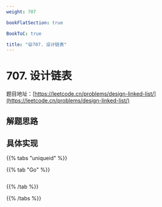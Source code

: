 ```yaml
---
weight: 707

bookFlatSection: true

BookToC: true

title: "😪707. 设计链表"
---
```


# 707. 设计链表

题目地址：[https://leetcode.cn/problems/design-linked-list/](https://leetcode.cn/problems/design-linked-list/)

## 解题思路

## 具体实现

{{% tabs "uniqueid" %}}

{{% tab "Go" %}}

```go

```

{{% /tab  %}}

{{% /tabs  %}}

